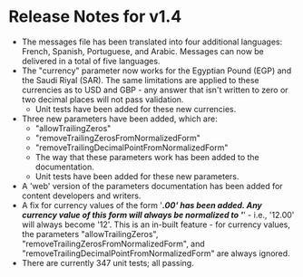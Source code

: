 # Release Notes for v1.4

- The messages file has been translated into four additional languages: French, Spanish, Portuguese, and Arabic. Messages can now be delivered in a total of five languages.
- The "currency" parameter now works for the Egyptian Pound (EGP) and the Saudi Riyal (SAR). The same limitations are applied to these currencies as to USD and GBP - any answer that isn't written to zero or two decimal places will not pass validation.
  - Unit tests have been added for these new currencies.
- Three new parameters have been added, which are:
  - "allowTrailingZeros"
  - "removeTrailingZerosFromNormalizedForm"
  - "removeTrailingDecimalPointFromNormalizedForm"
  - The way that these parameters work has been added to the documentation.
  - Unit tests have been added for these new parameters.
- A 'web' version of the parameters documentation has been added for content developers and writers.
- A fix for currency values of the form '___.00' has been added. Any currency value of this form will always be normalized to '___' - i.e., '12.00' will always become '12'. This is an in-built feature - for currency values, the parameters "allowTrailingZeros", "removeTrailingZerosFromNormalizedForm", and "removeTrailingDecimalPointFromNormalizedForm" are always ignored.
- There are currently 347 unit tests; all passing.